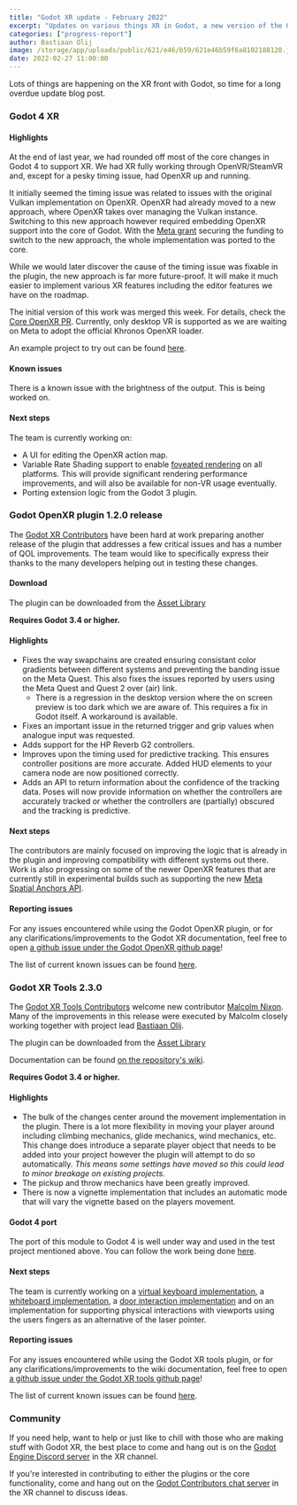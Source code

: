 ```yaml
---
title: "Godot XR update - February 2022"
excerpt: "Updates on various things XR in Godot, a new version of the OpenXR plugin, a new version of the tools library and an update on Godot 4 support."
categories: ["progress-report"]
author: Bastiaan Olij
image: /storage/app/uploads/public/621/e46/b59/621e46b59f6a8102188120.jpg
date: 2022-02-27 11:00:00
---
```


Lots of things are happening on the XR front with Godot, so time for a long overdue update blog post.

### Godot 4 XR

#### Highlights

At the end of last year, we had rounded off most of the core changes in Godot 4 to support XR. We had XR fully working through OpenVR/SteamVR and, except for a pesky timing issue, had OpenXR up and running.

It initially seemed the timing issue was related to issues with the original Vulkan implementation on OpenXR. OpenXR had already moved to a new approach, where OpenXR takes over managing the Vulkan instance. Switching to this new approach however required embedding OpenXR support into the core of Godot. With the [Meta grant](https://godotengine.org/article/godot-engine-receiving-new-grant-meta-reality-labs) securing the funding to switch to the new approach, the whole implementation was ported to the core.

While we would later discover the cause of the timing issue was fixable in the plugin, the new approach is far more future-proof. It will make it much easier to implement various XR features including the editor features we have on the roadmap.

The initial version of this work was merged this week. For details, check the [Core OpenXR PR](https://github.com/godotengine/godot/pull/56394). Currently, only desktop VR is supported as we are waiting on Meta to adopt the official Khronos OpenXR loader.

An example project to try out can be found [here](https://github.com/BastiaanOlij/godot4_openxr_demo).

#### Known issues

There is a known issue with the brightness of the output. This is being worked on.

#### Next steps

The team is currently working on:

- A UI for editing the OpenXR action map.
- Variable Rate Shading support to enable [foveated rendering](https://en.wikipedia.org/wiki/Foveated_rendering) on all platforms. This will provide significant rendering performance improvements, and will also be available for non-VR usage eventually.
- Porting extension logic from the Godot 3 plugin.

### Godot OpenXR plugin 1.2.0 release

The [Godot XR Contributors](https://github.com/GodotVR/godot_openxr/blob/e4af8c7b7168a7748a4e4929bc6779bb422baca7/CONTRIBUTORS.md) have been hard at work preparing another release of the plugin that addresses a few critical issues and has a number of QOL improvements. The team would like to specifically express their thanks to the many developers helping out in testing these changes.

#### Download

The plugin can be downloaded from the [Asset Library](https://godotengine.org/asset-library/asset/986)

**Requires Godot 3.4 or higher.**

#### Highlights

- Fixes the way swapchains are created ensuring consistant color gradients between different systems and preventing the banding issue on the Meta Quest. This also fixes the issues reported by users using the Meta Quest and Quest 2 over (air) link.
  - There is a regression in the desktop version where the on screen preview is too dark which we are aware of. This requires a fix in Godot itself. A workaround is available.
- Fixes an important issue in the returned trigger and grip values when analogue input was requested.
- Adds support for the HP Reverb G2 controllers.
- Improves upon the timing used for predictive tracking. This ensures controller positions are more accurate. Added HUD elements to your camera node are now positioned correctly.
- Adds an API to return information about the confidence of the tracking data. Poses will now provide information on whether the controllers are accurately tracked or whether the controllers are (partially) obscured and the tracking is predictive.

#### Next steps

The contributors are mainly focused on improving the logic that is already in the plugin and improving compatibility with different systems out there.
Work is also progressing on some of the newer OpenXR features that are currently still in experimental builds such as supporting the new [Meta Spatial Anchors API](https://developer.oculus.com/experimental/spatial-anchors-overview/).

#### Reporting issues

For any issues encountered while using the Godot OpenXR plugin, or for any clarifications/improvements to the Godot XR documentation, feel free to open [a github issue under the Godot OpenXR github page](https://github.com/GodotVR/godot_openxr/issues)!

The list of current known issues can be found [here](https://github.com/GodotVR/godot_openxr/issues?q=is%3Aopen+is%3Aissue+label%3Abug).

### Godot XR Tools 2.3.0

The [Godot XR Tools Contributors](https://github.com/GodotVR/godot-xr-tools/blob/master/addons/godot-xr-tools/CONTRIBUTORS.md) welcome new contributor [Malcolm Nixon](https://github.com/Malcolmnixon). Many of the improvements in this release were executed by Malcolm closely working together with project lead [Bastiaan Olij](https://github.com/BastiaanOlij).

The plugin can be downloaded from the [Asset Library](https://godotengine.org/asset-library/asset/214)

Documentation can be found [on the repository's wiki](https://github.com/GodotVR/godot-xr-tools/wiki).

**Requires Godot 3.4 or higher.**

#### Highlights

- The bulk of the changes center around the movement implementation in the plugin. There is a lot more flexibility in moving your player around including climbing mechanics, glide mechanics, wind mechanics, etc. This change does introduce a separate player object that needs to be added into your project however the plugin will attempt to do so automatically. *This means some settings have moved so this could lead to minor breakage on existing projects.*
- The pickup and throw mechanics have been greatly improved.
- There is now a vignette implementation that includes an automatic mode that will vary the vignette based on the players movement.

#### Godot 4 port

The port of this module to Godot 4 is well under way and used in the test project mentioned above. You can follow the work being done [here](https://github.com/GodotVR/godot-xr-tools/pull/42).

#### Next steps

The team is currently working on a [virtual keyboard implementation](https://www.youtube.com/watch?v=9QjeJ6XRYcY), a [whiteboard implementation](https://www.youtube.com/watch?v=FPjDXQio9Ao), a [door interaction implementation](https://www.youtube.com/watch?v=-vhM1bMl8lE) and on an implementation for supporting physical interactions with viewports using the users fingers as an alternative of the laser pointer.

#### Reporting issues

For any issues encountered while using the Godot XR tools plugin, or for any clarifications/improvements to the wiki documentation, feel free to open [a github issue under the Godot XR tools github page](https://github.com/GodotVR/godot-xr-tools/issues)!

The list of current known issues can be found [here](https://github.com/GodotVR/godot-xr-tools/issues?q=is%3Aopen+is%3Aissue+label%3Abug).

### Community

If you need help, want to help or just like to chill with those who are making stuff with Godot XR, the best place to come and hang out is on the [Godot Engine Discord server](https://discord.com/invite/4JBkykG) in the XR channel.

If you're interested in contributing to either the plugins or the core functionality, come and hang out on the [Godot Contributors chat server](https://chat.godotengine.org/) in the XR channel to discuss ideas.
